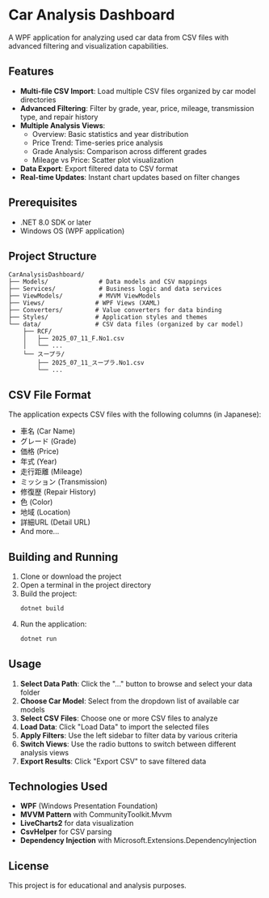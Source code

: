 # Car Analysis Dashboard

A WPF application for analyzing used car data from CSV files with advanced filtering and visualization capabilities.

## Features

- **Multi-file CSV Import**: Load multiple CSV files organized by car model directories
- **Advanced Filtering**: Filter by grade, year, price, mileage, transmission type, and repair history
- **Multiple Analysis Views**:
  - Overview: Basic statistics and year distribution
  - Price Trend: Time-series price analysis
  - Grade Analysis: Comparison across different grades
  - Mileage vs Price: Scatter plot visualization
- **Data Export**: Export filtered data to CSV format
- **Real-time Updates**: Instant chart updates based on filter changes

## Prerequisites

- .NET 8.0 SDK or later
- Windows OS (WPF application)

## Project Structure

```
CarAnalysisDashboard/
├── Models/              # Data models and CSV mappings
├── Services/            # Business logic and data services
├── ViewModels/          # MVVM ViewModels
├── Views/              # WPF Views (XAML)
├── Converters/         # Value converters for data binding
├── Styles/             # Application styles and themes
└── data/               # CSV data files (organized by car model)
    ├── RCF/
    │   ├── 2025_07_11_F.No1.csv
    │   └── ...
    └── スープラ/
        ├── 2025_07_11_スープラ.No1.csv
        └── ...
```

## CSV File Format

The application expects CSV files with the following columns (in Japanese):
- 車名 (Car Name)
- グレード (Grade)
- 価格 (Price)
- 年式 (Year)
- 走行距離 (Mileage)
- ミッション (Transmission)
- 修復歴 (Repair History)
- 色 (Color)
- 地域 (Location)
- 詳細URL (Detail URL)
- And more...

## Building and Running

1. Clone or download the project
2. Open a terminal in the project directory
3. Build the project:
   ```bash
   dotnet build
   ```
4. Run the application:
   ```bash
   dotnet run
   ```

## Usage

1. **Select Data Path**: Click the "..." button to browse and select your data folder
2. **Choose Car Model**: Select from the dropdown list of available car models
3. **Select CSV Files**: Choose one or more CSV files to analyze
4. **Load Data**: Click "Load Data" to import the selected files
5. **Apply Filters**: Use the left sidebar to filter data by various criteria
6. **Switch Views**: Use the radio buttons to switch between different analysis views
7. **Export Results**: Click "Export CSV" to save filtered data

## Technologies Used

- **WPF** (Windows Presentation Foundation)
- **MVVM Pattern** with CommunityToolkit.Mvvm
- **LiveCharts2** for data visualization
- **CsvHelper** for CSV parsing
- **Dependency Injection** with Microsoft.Extensions.DependencyInjection

## License

This project is for educational and analysis purposes.